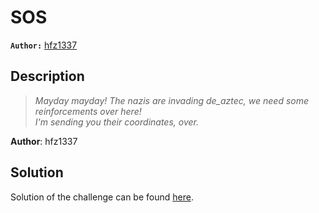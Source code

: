 # SOS

**`Author:`** [hfz1337](https://github.com/hfz1337)

## Description

> _Mayday mayday! The nazis are invading de_aztec, we need
> some reinforcements over here!_  
> _I'm sending you their coordinates, over._  

**Author**: hfz1337

## Solution

Solution of the challenge can be found [here](solution/).
